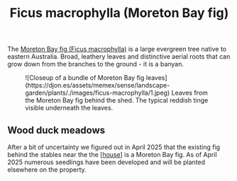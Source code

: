 ﻿---
photos:
  1:
    date: 2025-04-14 16:36:27
    description: None
    filename: CDFB1623-22C8-40C7-B68C-5F1054C65684.heic
    latitude: -27.53802
    longitude: 152.05618333333334
    memexFilename: images/ficus-macrophylla/1.jpeg
    title: None
tags: plants, ficus
title: Ficus macrophylla (Moreton Bay fig)
type: plants
---
The [Moreton Bay fig (Ficus macrophylla)](https://en.wikipedia.org/wiki/Ficus_macrophylla) is a large evergreen tree native to eastern Australia. Broad, leathery leaves and distinctive aerial roots that can grow down from the branches to the ground - it is a banyan.  

<figure markdown>
![Closeup of a bundle of Moreton Bay fig leaves](https://djon.es/assets/memex/sense/landscape-garden/plants/./images/ficus-macrophylla/1.jpeg)
<caption>Leaves from the Moreton Bay fig behind the shed. The typical reddish tinge visible underneath the leaves.</caption>
</figure>


## Wood duck meadows

After a bit of uncertainty we figured out in April 2025 that the existing fig behind the stables near the the [[house]] is a Moreton Bay fig. As of April 2025 numerous seedlings have been developed and will be planted elsewhere on the property.


[//begin]: # "Autogenerated link references for markdown compatibility"
[house]: ../house "House"
[//end]: # "Autogenerated link references"